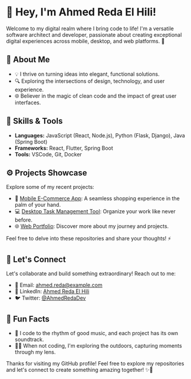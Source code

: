 # 👋 Hey, I'm Ahmed Reda El Hili!

Welcome to my digital realm where I bring code to life! I'm a versatile software architect and developer, passionate about creating exceptional digital experiences across mobile, desktop, and web platforms. 🚀

## 🌟 About Me

- 💡 I thrive on turning ideas into elegant, functional solutions.
- 🔍 Exploring the intersections of design, technology, and user experience.
- 🌐 Believer in the magic of clean code and the impact of great user interfaces.

## 🚀 Skills & Tools

- **Languages:** JavaScript (React, Node.js), Python (Flask, Django), Java (Spring Boot)
- **Frameworks:** React, Flutter, Spring Boot
- **Tools:** VSCode, Git, Docker

## ⚙️ Projects Showcase

Explore some of my recent projects:

- 📱 [Mobile E-Commerce App](link-to-repo): A seamless shopping experience in the palm of your hand.
- 💻 [Desktop Task Management Tool](link-to-repo): Organize your work like never before.
- 🌐 [Web Portfolio](link-to-repo): Discover more about my journey and projects.

Feel free to delve into these repositories and share your thoughts! ⚡️

## 🤝 Let's Connect

Let's collaborate and build something extraordinary! Reach out to me:

- 📧 Email: [ahmed.reda@example.com](mailto:ahmed.reda@example.com)
- 💼 LinkedIn: [Ahmed Reda El Hili](https://www.linkedin.com/in/ahmedredaelhili/)
- 🐦 Twitter: [@AhmedRedaDev](https://twitter.com/AhmedRedaDev)

## 🎉 Fun Facts

- 🎵 I code to the rhythm of good music, and each project has its own soundtrack.
- 🚴‍♂️ When not coding, I'm exploring the outdoors, capturing moments through my lens.

Thanks for visiting my GitHub profile! Feel free to explore my repositories and let's connect to create something amazing together! ✨🌟
